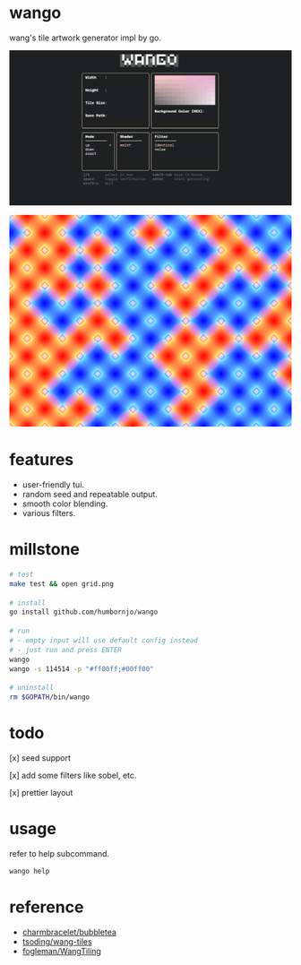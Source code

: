 # wango

wang's tile artwork generator impl by go.

![preview.png](./asset/screenshot.png)

![grid.png](./asset/grid.png)

# features

* user-friendly tui.
* random seed and repeatable output.
* smooth color blending.
* various filters.

# millstone


```bash
# test
make test && open grid.png

# install
go install github.com/humbornjo/wango

# run
# - empty input will use default config instead
# - just run and press ENTER
wango
wango -s 114514 -p "#ff00ff;#00ff00"

# uninstall 
rm $GOPATH/bin/wango
```

# todo

[x] seed support
 
[x] add some filters like sobel, etc.

[x] prettier layout

# usage 

refer to help subcommand.
```go
wango help

```

# reference
- [charmbracelet/bubbletea](https://github.com/charmbracelet/bubbletea)
- [tsoding/wang-tiles](https://github.com/tsoding/wang-tiles)
- [fogleman/WangTiling](https://github.com/fogleman/WangTiling)
